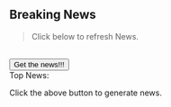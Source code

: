 <!--- This section is Cascading Style Sheet (CSS) and applies to HTML -->
<style>
/* "row style" is flexible size and aligns pictures in center */
.row {
  align-items: center;
  display: flex;
}

/* "column style" is one-third of the width with padding */
.column {
  flex: 33.33%;
  padding: 5px;
}
</style>
## Breaking News
> Click below to refresh News.

<br/>
<button name="button" onclick="getNews()" >Get the news!!!</button>

<br/>
Top News:  
<p id="news1">Click the above button to generate news.</p>
<p id="news2"></p>
<p id="news3"></p>

<script>
// Array of 10 news
var newsArray = [
"Bolsonaro supporters storm Brazilian Congress.",
"Kevin McCarth is new speaker",
"Woman sentenced to three years in state prison for collecting $400,000 in viral GoFundMe scam",
"Ukraine denies Russian claim it killed 600 soldiers",
"Damar Hamlin: Buffalo Bills make stirring display in support of safety during victory",
"Worshippers in Tokyo plunge into ice bath to mark new year",
"Driver crashes and flips vehicle inside drive-through car wash",
"Brazilian police fire tear gas at Bolsonaro supporters",
"Deer rescued from frozen river in Wisconsin",
"Two years after Covid food still tastes rotten",
];
								       
// this function is called upon button click
function getNews() {
	var time = new Date().getMilliseconds(); //get current time
	var arrayIndex = time % 10; // get the arrray index value < 10
	document.getElementById("news1").innerHTML = newsArray[arrayIndex++]; // replace the p element news 
	if (arrayIndex == 10) {
	    arrayIndex = 0
	} 
	document.getElementById("news2").innerHTML = newsArray[arrayIndex++]; // replace the p element news 
	document.getElementById("news3").innerHTML = newsArray[arrayIndex++]; // replace the p element news 
}
</script>
